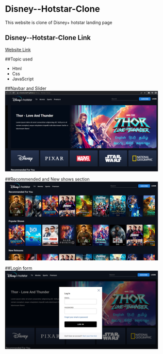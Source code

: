 # Disney--Hotstar-Clone
This website is clone of Disney+ hotstar landing page

## Disney--Hotstar-Clone Link
[Website Link](https://rohankumar01.github.io/Disney--Hotstar-Clone/)

##Topic used
- Html
- Css
- JavaScript

##Navbar and Slider 
<img src="images/preview1.png">

##Recommended and New shows section
<img src="images/preview2.png">

##Login form
<img src="images/preview3.png">
